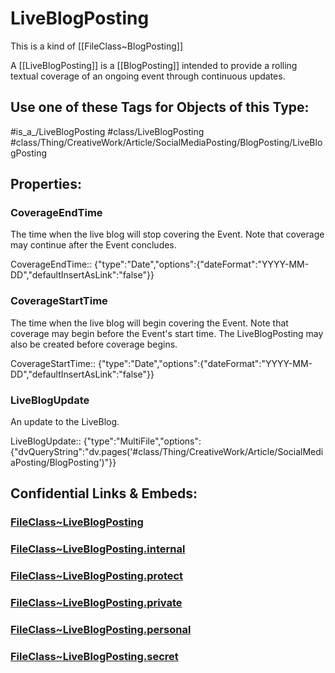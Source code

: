 ﻿---
limit: 9
mapWithTag: true
excludes: 
icon: link-2
version: "2.0"
tagNames:
  - class/LiveBlogPosting
  - class/Thing/CreativeWork/Article/SocialMediaPosting/BlogPosting/LiveBlogPosting
  - is_a_/LiveBlogPosting
  - schema-org/LiveBlogPosting
tags:
  - class/FileClass
  - class/LiveBlogPosting
  - is_a_/LiveBlogPosting
  - class/Thing/CreativeWork/Article/SocialMediaPosting/BlogPosting/LiveBlogPosting
extends: FileClass~Thing/FileClass~CreativeWork/FileClass~Article/FileClass~SocialMediaPosting/FileClass~BlogPosting
fields:
  - id: A3ZBCU
    name: CoverageEndTime
    options:
      dateFormat: YYYY-MM-DD
      defaultInsertAsLink: "false"
    type: Date
    path: ""
  - id: DV4ARf
    name: CoverageStartTime
    options:
      dateFormat: YYYY-MM-DD
      defaultInsertAsLink: "false"
    type: Date
    path: ""
  - id: J1xxoo
    name: LiveBlogUpdate
    options:
      dvQueryString: dv.pages('#class/Thing/CreativeWork/Article/SocialMediaPosting/BlogPosting')
    type: MultiFile
    path: ""
---

# LiveBlogPosting
This is a kind of [[FileClass~BlogPosting]]

A [[LiveBlogPosting]] is a [[BlogPosting]] intended to provide a rolling textual coverage of an ongoing event through continuous updates.


## Use one of these Tags for Objects of this Type:

#is_a_/LiveBlogPosting
#class/LiveBlogPosting
#class/Thing/CreativeWork/Article/SocialMediaPosting/BlogPosting/LiveBlogPosting

## Properties:

### CoverageEndTime
The time when the live blog will stop covering the Event. Note that coverage may continue after the Event concludes.

CoverageEndTime:: {"type":"Date","options":{"dateFormat":"YYYY-MM-DD","defaultInsertAsLink":"false"}}

### CoverageStartTime
The time when the live blog will begin covering the Event. Note that coverage may begin before the Event's start time. The LiveBlogPosting may also be created before coverage begins.

CoverageStartTime:: {"type":"Date","options":{"dateFormat":"YYYY-MM-DD","defaultInsertAsLink":"false"}}

### LiveBlogUpdate
An update to the LiveBlog.

LiveBlogUpdate:: {"type":"MultiFile","options":{"dvQueryString":"dv.pages('#class/Thing/CreativeWork/Article/SocialMediaPosting/BlogPosting')"}}



## Confidential Links & Embeds: 

### [FileClass~LiveBlogPosting](/_public/fileClass/FileClass~Thing/FileClass~CreativeWork/FileClass~Article/FileClass~SocialMediaPosting/FileClass~BlogPosting/FileClass~LiveBlogPosting.md) 

### [FileClass~LiveBlogPosting.internal](/_internal/fileClass/FileClass~Thing/FileClass~CreativeWork/FileClass~Article/FileClass~SocialMediaPosting/FileClass~BlogPosting/FileClass~LiveBlogPosting.internal.md) 

### [FileClass~LiveBlogPosting.protect](/_protect/fileClass/FileClass~Thing/FileClass~CreativeWork/FileClass~Article/FileClass~SocialMediaPosting/FileClass~BlogPosting/FileClass~LiveBlogPosting.protect.md) 

### [FileClass~LiveBlogPosting.private](/_private/fileClass/FileClass~Thing/FileClass~CreativeWork/FileClass~Article/FileClass~SocialMediaPosting/FileClass~BlogPosting/FileClass~LiveBlogPosting.private.md) 

### [FileClass~LiveBlogPosting.personal](/_personal/fileClass/FileClass~Thing/FileClass~CreativeWork/FileClass~Article/FileClass~SocialMediaPosting/FileClass~BlogPosting/FileClass~LiveBlogPosting.personal.md) 

### [FileClass~LiveBlogPosting.secret](/_secret/fileClass/FileClass~Thing/FileClass~CreativeWork/FileClass~Article/FileClass~SocialMediaPosting/FileClass~BlogPosting/FileClass~LiveBlogPosting.secret.md) 
